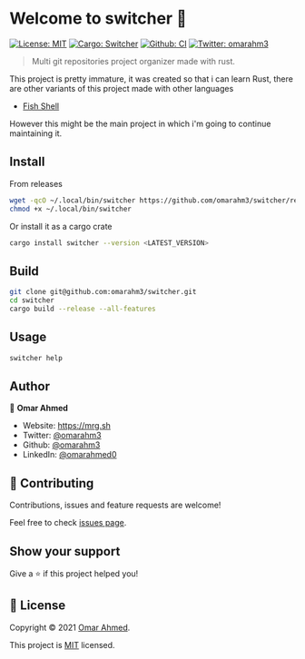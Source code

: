 # Welcome to switcher 👋
[![License: MIT](https://img.shields.io/badge/License-MIT-yellow.svg)](./LICENSE)
[![Cargo: Switcher](https://img.shields.io/crates/v/switcher)](https://crates.io/crates/switcher)
[![Github: CI](https://img.shields.io/github/workflow/status/omarahm3/switcher/CI/master)](https://github.com/omarahm3/switcher/actions)
[![Twitter: omarahm3](https://img.shields.io/twitter/follow/omarahm3.svg?style=social)](https://twitter.com/omarahm3)

> Multi git repositories project organizer made with rust.

This project is pretty immature, it was created so that i can learn Rust, there are other variants of this project made with other languages
- [Fish Shell](https://github.com/omarahm3/projects-switcher)

However this might be the main project in which i'm going to continue maintaining it.

## Install

From releases

```sh
wget -qcO ~/.local/bin/switcher https://github.com/omarahm3/switcher/releases/download/v<LATEST_VERSION>/switcher
chmod +x ~/.local/bin/switcher
```

Or install it as a cargo crate

```sh
cargo install switcher --version <LATEST_VERSION>
```

## Build

```sh
git clone git@github.com:omarahm3/switcher.git
cd switcher
cargo build --release --all-features
```

## Usage

```sh
switcher help
```

## Author

👤 **Omar Ahmed**

* Website: https://mrg.sh
* Twitter: [@omarahm3](https://twitter.com/omarahm3)
* Github: [@omarahm3](https://github.com/omarahm3)
* LinkedIn: [@omarahmed0](https://linkedin.com/in/omarahmed0)

## 🤝 Contributing

Contributions, issues and feature requests are welcome!

Feel free to check [issues page](https://github.com/omarahm3/switcher/issues). 

## Show your support

Give a ⭐️ if this project helped you!


## 📝 License

Copyright © 2021 [Omar Ahmed](https://github.com/omarahm3).

This project is [MIT](./LICENSE) licensed.
